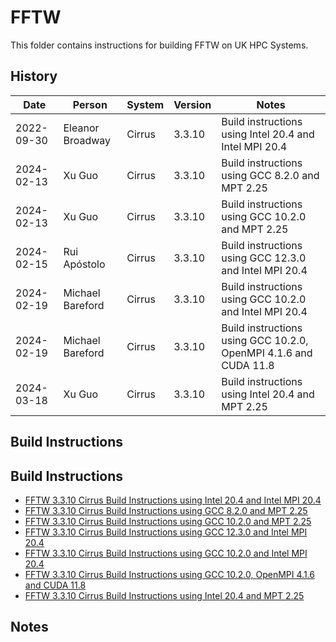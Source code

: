FFTW
====

This folder contains instructions for building FFTW on UK HPC Systems.

History
-------

| Date       | Person           | System | Version | Notes                                                            |
| ---------- | ---------------- | ------ | ------- | ---------------------------------------------------------------- |
| 2022-09-30 | Eleanor Broadway | Cirrus | 3.3.10  | Build instructions using Intel 20.4 and Intel MPI 20.4           |
| 2024-02-13 | Xu Guo           | Cirrus | 3.3.10  | Build instructions using GCC 8.2.0 and MPT 2.25                  |
| 2024-02-13 | Xu Guo           | Cirrus | 3.3.10  | Build instructions using GCC 10.2.0 and MPT 2.25                 |
| 2024-02-15 | Rui Apóstolo     | Cirrus | 3.3.10  | Build instructions using GCC 12.3.0 and Intel MPI 20.4           |
| 2024-02-19 | Michael Bareford | Cirrus | 3.3.10  | Build instructions using GCC 10.2.0 and Intel MPI 20.4           |
| 2024-02-19 | Michael Bareford | Cirrus | 3.3.10  | Build instructions using GCC 10.2.0, OpenMPI 4.1.6 and CUDA 11.8 |
| 2024-03-18 | Xu Guo           | Cirrus | 3.3.10  | Build instructions using Intel 20.4 and MPT 2.25                 |

Build Instructions
------------------

Build Instructions
------------------

* [FFTW 3.3.10 Cirrus Build Instructions using Intel 20.4 and Intel MPI 20.4](build_fftw3.3.10_cirrus_intel20.4_impi20.4.md)
* [FFTW 3.3.10 Cirrus Build Instructions using GCC 8.2.0 and MPT 2.25](build_fftw3.3.10_cirrus_gcc8.2_mpt2.25.md)
* [FFTW 3.3.10 Cirrus Build Instructions using GCC 10.2.0 and MPT 2.25](build_fftw3.3.10_cirrus_gcc10.2_mpt2.25.md)
* [FFTW 3.3.10 Cirrus Build Instructions using GCC 12.3.0 and Intel MPI 20.4](build_fftw3.3.10_cirrus_gcc12.3_impi20.4.md)
* [FFTW 3.3.10 Cirrus Build Instructions using GCC 10.2.0 and Intel MPI 20.4](build_fftw3.3.10_cirrus_gcc10.2_impi20.4.md)
* [FFTW 3.3.10 Cirrus Build Instructions using GCC 10.2.0, OpenMPI 4.1.6 and CUDA 11.8](build_fftw3.3.10_cirrus_gcc10.2_ompi4_cuda11.8.md)
* [FFTW 3.3.10 Cirrus Build Instructions using Intel 20.4 and MPT 2.25](build_fftw3.3.10_cirrus_intel20.4_mpt2.25.md)

Notes
-----

